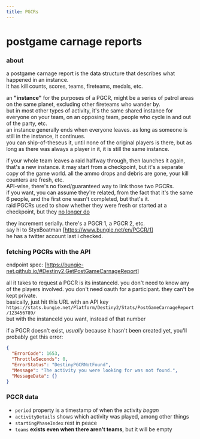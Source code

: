 ```yaml
---
title: PGCRs
---
```


# postgame carnage reports

### about
a postgame carnage report is the data structure that describes what happened in an instance.  
it has kill counts, scores, teams, fireteams, medals, etc.

an **"instance"** for the purposes of a PGCR, might be a series of patrol areas on the same planet, excluding other fireteams who wander by.  
but in most other types of activity, it's the same shared instance for everyone on your team, on an opposing team, people who cycle in and out of the party, etc.  
an instance generally ends when everyone leaves. as long as someone is still in the instance, it continues.  
you can ship-of-theseus it, until none of the original players is there, but as long as there was always a player in it, it is still the same instance.

if your whole team leaves a raid halfway through, then launches it again, that's a new instance. it may start from a checkpoint, but it's a separate copy of the game world. all the ammo drops and debris are gone, your kill counters are fresh, etc.  
API-wise, there's no fixed/guaranteed way to link those two PGCRs.  
if you want, you can assume they're related, from the fact that it's the same 6 people, and the first one wasn't completed, but that's it.  
raid PGCRs used to show whether they were fresh or started at a checkpoint, but they [no longer do](https://github.com/Bungie-net/api/issues/1320)

they increment serially. there's a PGCR 1, a PGCR 2, etc.  
say hi to StyxBoatman [https://www.bungie.net/en/PGCR/1]  
he has a twitter account last i checked.

### fetching PGCRs with the API

endpoint spec: [https://bungie-net.github.io/#Destiny2.GetPostGameCarnageReport]

all it takes to request a PGCR is its instanceId. you don't need to know any of the players involved. you don't need oauth for a participant. they can't be kept private.  
basically, just hit this URL with an API key  
`https://stats.bungie.net/Platform/Destiny2/Stats/PostGameCarnageReport/123456789/`  
but with the instanceId you want, instead of that number

if a PGCR doesn't exist, *usually* because it hasn't been created yet, you'll probably get this error:
```json
{
  "ErrorCode": 1653,
  "ThrottleSeconds": 0,
  "ErrorStatus": "DestinyPGCRNotFound",
  "Message": "The activity you were looking for was not found.",
  "MessageData": {}
}
```

### PGCR data
- `period` property is a timestamp of when the activity *began*
- `activityDetails` shows which activity was played, among other things
- `startingPhaseIndex` rest in peace
- `teams` **exists even when there aren't teams**, but it will be empty